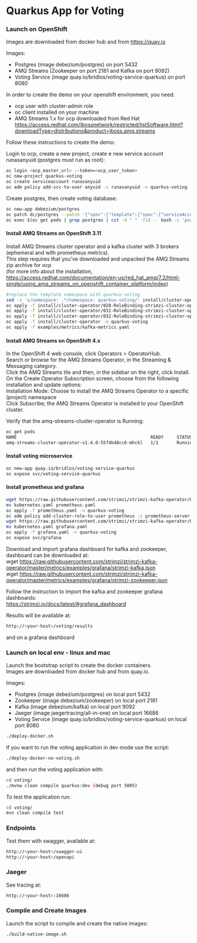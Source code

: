 Quarkus App for Voting
=============================

### Launch on OpenShift

Images are downloaded from docker hub and from https://quay.io

Images:
 - Postgres (image debezium/postgres) on port 5432
 - AMQ Streams (Zookeeper on port 2181 and Kafka on port 9092)
 - Voting Service (image quay.io/bridlos/voting-service-quarkus) on port 8080

In order to create the demo on your openshift environment, you need:
 - ocp user with cluster-admin role
 - oc client installed on your machine
 - AMQ Streams 1.x for ocp downloaded from Red Hat<br>
 https://access.redhat.com/jbossnetwork/restricted/listSoftware.html?downloadType=distributions&product=jboss.amq.streams

Follow these instructions to create the demo:

Login to ocp, create a new project, create e new service account runasanyuid (postgres must run as root):
```bash
oc login <ocp_master_url> --token=<ocp_user_token>
oc new-project quarkus-voting
oc create serviceaccount runasanyuid
oc adm policy add-scc-to-user anyuid -z runasanyuid -n quarkus-voting
```

Create postgres, then create voting database:
```bash
oc new-app debezium/postgres
oc patch dc/postgres --patch '{"spec":{"template":{"spec":{"serviceAccountName": "runasanyuid"}}}}'
oc exec $(oc get pods | grep postgres | cut -d " " -f1) -- bash -c 'psql -h localhost -p 5432 -U postgres -c "CREATE DATABASE voting;"'
```

#### Install AMQ Streams on OpenShift 3.11

Install AMQ Streams cluster operator and a kafka cluster with 3 brokers (ephemeral and with prometheus metrics).<br>
This step requires that you've downloaded and unpacked the AMQ Streams zip archive for ocp <br>
(for more info about the installation, https://access.redhat.com/documentation/en-us/red_hat_amq/7.2/html-single/using_amq_streams_on_openshift_container_platform/index)


```bash
#replace the template namespace with quarkus-voting
sed -i 's/namespace: .*/namespace: quarkus-voting/' install/cluster-operator/*RoleBinding*.yaml
oc apply -f install/cluster-operator/020-RoleBinding-strimzi-cluster-operator.yaml -n quarkus-voting
oc apply -f install/cluster-operator/031-RoleBinding-strimzi-cluster-operator-entity-operator-delegation.yaml -n quarkus-voting
oc apply -f install/cluster-operator/032-RoleBinding-strimzi-cluster-operator-topic-operator-delegation.yaml -n quarkus-voting
oc apply -f install/cluster-operator -n quarkus-voting
oc apply -f examples/metrics/kafka-metrics.yaml
```

#### Install AMQ Streams on OpenShift 4.x

In the OpenShift 4 web console, click Operators > OperatorHub.<br>
Search or browse for the AMQ Streams Operator, in the Streaming & Messaging category. <br>
Click the AMQ Streams tile and then, in the sidebar on the right, click Install.<br>
On the Create Operator Subscription screen, choose from the following installation and update options:<br>
Installation Mode: Choose to install the AMQ Streams Operator to a specific (project) namespace <br>
Click Subscribe; the AMQ Streams Operator is installed to your OpenShift cluster.<br>


Verify that the amq-streams-cluster-operator is Running:<br>

```bash
oc get pods
NAME                                                   READY     STATUS    RESTARTS   AGE
amq-streams-cluster-operator-v1.4.0-55f4b48cc6-mhckl   1/1       Running   0          56s
```

#### Install voting microservice

```bash
oc new-app quay.io/bridlos/voting-service-quarkus
oc expose svc/voting-service-quarkus
```

#### Install prometheus and grafana

```bash
wget https://raw.githubusercontent.com/strimzi/strimzi-kafka-operator/0.10.0/metrics/examples/prometheus/kubernetes.yaml
mv kubernetes.yaml prometheus.yaml
oc apply -f prometheus.yaml -n quarkus-voting
oc adm policy add-cluster-role-to-user prometheus -z prometheus-server
wget https://raw.githubusercontent.com/strimzi/strimzi-kafka-operator/0.10.0/metrics/examples/grafana/kubernetes.yaml
mv kubernetes.yaml grafana.yaml
oc apply -f grafana.yaml -n quarkus-voting
oc expose svc/grafana
```

Download and import grafana dashboard for kafka and zookeeper, dashboard can be downloaded at:<br>
wget https://raw.githubusercontent.com/strimzi/strimzi-kafka-operator/master/metrics/examples/grafana/strimzi-kafka.json<br>
wget https://raw.githubusercontent.com/strimzi/strimzi-kafka-operator/master/metrics/examples/grafana/strimzi-zookeeper.json

Follow the instruction to import the kafka and zookeeper grafana dashboards:<br>
https://strimzi.io/docs/latest/#grafana_dashboard

Results will be available at:

```bash
http://<your-host>/voting/results
```

and on a grafana dashboard


### Launch on local env - linux and mac

Launch the bootstrap script to create the docker containers.<br>
Images are downloaded from docker hub and from quay.io.

Images:
 - Postgres (image debezium/postgres) on local port 5432
 - Zookeeper (image debezium/zookeeper) on local port 2181
 - Kafka (image debezium/kafka) on local port 9092
 - Jaeger (image jaegertracing/all-in-one) on local port 16686
 - Voting Service (image quay.io/bridlos/voting-service-quarkus) on local port 8080

```bash
./deploy-docker.sh
```

If you want to run the voting application in dev mode use the script:

```bash
./deploy-docker-no-voting.sh
```

and then run the voting application with:

```bash
cd voting/
./mvnw clean compile quarkus:dev (debug port 5005)
```

To test the application run:
```bash
cd voting/
mvn clean compile test
```


### Endpoints

Test them with swagger, available at:
```bash
http://<your-host>/swagger-ui
http://<your-host>/openapi
```


### Jaeger

See tracing at:<br>
```bash
http://<your-host>:16686
```


### Compile and Create Images

Launch the script to compile and create the native images:

```bash
./build-native-image.sh
```
